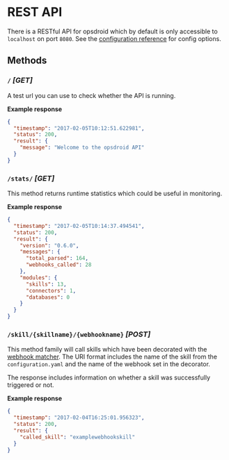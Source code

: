 # REST API

There is a RESTful API for opsdroid which by default is only accessible to `localhost` on port `8080`. See the [configuration reference](configuration-reference#web) for config options.

## Methods

### `/` _[GET]_

A test url you can use to check whether the API is running.

**Example response**

```json
{
  "timestamp": "2017-02-05T10:12:51.622981",
  "status": 200,
  "result": {
    "message": "Welcome to the opsdroid API"
  }
}
```

### `/stats/` _[GET]_

This method returns runtime statistics which could be useful in monitoring.

**Example response**

```json
{
  "timestamp": "2017-02-05T10:14:37.494541",
  "status": 200,
  "result": {
    "version": "0.6.0",
    "messages": {
      "total_parsed": 164,
      "webhooks_called": 28
    },
    "modules": {
      "skills": 13,
      "connectors": 1,
      "databases": 0
    }
  }
}
```

### `/skill/{skillname}/{webhookname}` _[POST]_

This method family will call skills which have been decorated with the [webhook matcher](parsers/webhook). The URI format includes the name of the skill from the `configuration.yaml` and the name of the webhook set in the decorator.

The response includes information on whether a skill was successfully triggered or not.

**Example response**

```json
{
  "timestamp": "2017-02-04T16:25:01.956323",
  "status": 200,
  "result": {
    "called_skill": "examplewebhookskill"
  }
}
```
